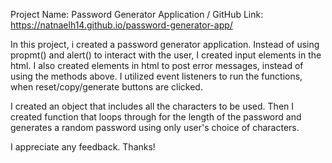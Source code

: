 Project Name: Password Generator Application / 
GitHub Link: https://natnaelh14.github.io/password-generator-app/

In this project, i created a password generator application. Instead of using propmt() and alert() to interact with the user, I created input elements
in the html. I also created elements in html to post error messages, instead of using the methods above. 
I utilized event listeners to run the functions, when reset/copy/generate buttons are clicked.

I created an object that includes all the characters to be used. Then I created function that loops through for the length of the password and generates 
a random password using only user's choice of characters.

I appreciate any feedback. Thanks!
